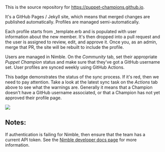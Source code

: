 This is the source repository for https://puppet-champions.github.io.

It's a GitHub Pages / Jekyll site, which means that merged changes are
published automatically. Profiles are managed semi-automatically.

Each profile starts from _template.erb and is populated with user information
about the new member. It's then dropped into a pull request and the user
is assigned to review, edit, and approve it. Once you, as an admin, merge
that PR, the site will be rebuilt to include the profile.

Users are managed in Nimble. On the _Community_ tab, set their appropriate
_Puppet Champion_ status and make sure that they've got a GitHub username
set. User profiles are synced weekly using GitHub Actions.

This badge demonstrates the status of the sync process. If it's red, then
we need to pay attention. Take a look at the latest sync task on the _Actions_
tab above to see what the warnings are. Generally it means that a Champion
doesn't have a GitHub username associated, or that a Champion has not yet
approved their profile page.

![](https://github.com/puppet-champions/puppet-champions.github.io/workflows/Sync%20Champions/badge.svg)



## Notes:

If authentication is failing for Nimble, then ensure that the team has a current API token.
See the [Nimble developer docs page](http://support.nimble.com/en/articles/822159-generate-an-api-key-to-access-the-nimble-api)
for more information.

